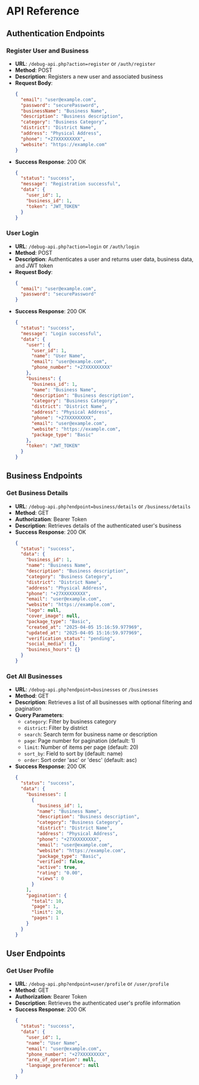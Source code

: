 # API Reference

## Authentication Endpoints

### Register User and Business
- **URL**: `/debug-api.php?action=register` or `/auth/register`
- **Method**: POST
- **Description**: Registers a new user and associated business
- **Request Body**:
  ```json
  {
    "email": "user@example.com",
    "password": "securePassword",
    "businessName": "Business Name",
    "description": "Business description",
    "category": "Business Category",
    "district": "District Name",
    "address": "Physical Address",
    "phone": "+27XXXXXXXXX",
    "website": "https://example.com"
  }
  ```
- **Success Response**: 200 OK
  ```json
  {
    "status": "success",
    "message": "Registration successful",
    "data": {
      "user_id": 1,
      "business_id": 1,
      "token": "JWT_TOKEN"
    }
  }
  ```

### User Login
- **URL**: `/debug-api.php?action=login` or `/auth/login`
- **Method**: POST
- **Description**: Authenticates a user and returns user data, business data, and JWT token
- **Request Body**:
  ```json
  {
    "email": "user@example.com",
    "password": "securePassword"
  }
  ```
- **Success Response**: 200 OK
  ```json
  {
    "status": "success",
    "message": "Login successful",
    "data": {
      "user": {
        "user_id": 1,
        "name": "User Name",
        "email": "user@example.com",
        "phone_number": "+27XXXXXXXXX"
      },
      "business": {
        "business_id": 1,
        "name": "Business Name",
        "description": "Business description",
        "category": "Business Category",
        "district": "District Name",
        "address": "Physical Address",
        "phone": "+27XXXXXXXXX",
        "email": "user@example.com",
        "website": "https://example.com",
        "package_type": "Basic"
      },
      "token": "JWT_TOKEN"
    }
  }
  ```

## Business Endpoints

### Get Business Details
- **URL**: `/debug-api.php?endpoint=business/details` or `/business/details`
- **Method**: GET
- **Authorization**: Bearer Token
- **Description**: Retrieves details of the authenticated user's business
- **Success Response**: 200 OK
  ```json
  {
    "status": "success",
    "data": {
      "business_id": 1,
      "name": "Business Name",
      "description": "Business description",
      "category": "Business Category",
      "district": "District Name",
      "address": "Physical Address",
      "phone": "+27XXXXXXXXX",
      "email": "user@example.com",
      "website": "https://example.com",
      "logo": null,
      "cover_image": null,
      "package_type": "Basic",
      "created_at": "2025-04-05 15:16:59.977969",
      "updated_at": "2025-04-05 15:16:59.977969",
      "verification_status": "pending",
      "social_media": {},
      "business_hours": {}
    }
  }
  ```

### Get All Businesses
- **URL**: `/debug-api.php?endpoint=businesses` or `/businesses`
- **Method**: GET
- **Description**: Retrieves a list of all businesses with optional filtering and pagination
- **Query Parameters**:
  - `category`: Filter by business category
  - `district`: Filter by district
  - `search`: Search term for business name or description
  - `page`: Page number for pagination (default: 1)
  - `limit`: Number of items per page (default: 20)
  - `sort_by`: Field to sort by (default: name)
  - `order`: Sort order 'asc' or 'desc' (default: asc)
- **Success Response**: 200 OK
  ```json
  {
    "status": "success",
    "data": {
      "businesses": [
        {
          "business_id": 1,
          "name": "Business Name",
          "description": "Business description",
          "category": "Business Category",
          "district": "District Name",
          "address": "Physical Address",
          "phone": "+27XXXXXXXXX",
          "email": "user@example.com",
          "website": "https://example.com",
          "package_type": "Basic",
          "verified": false,
          "active": true,
          "rating": "0.00",
          "views": 0
        }
      ],
      "pagination": {
        "total": 10,
        "page": 1,
        "limit": 20,
        "pages": 1
      }
    }
  }
  ```

## User Endpoints

### Get User Profile
- **URL**: `/debug-api.php?endpoint=user/profile` or `/user/profile`
- **Method**: GET
- **Authorization**: Bearer Token
- **Description**: Retrieves the authenticated user's profile information
- **Success Response**: 200 OK
  ```json
  {
    "status": "success",
    "data": {
      "user_id": 1,
      "name": "User Name",
      "email": "user@example.com",
      "phone_number": "+27XXXXXXXXX",
      "area_of_operation": null,
      "language_preference": null
    }
  }
  ```
